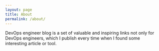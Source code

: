 ```yaml
---
layout: page
title: About
permalink: /about/
---
```


DevOps engineer blog is a set of valuable and inspiring links not only for DevOps engineers, which I publish every time when I found some interesting article or tool. 